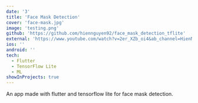 ```yaml
---
date: '3'
title: 'Face Mask Detection'
cover: 'face-mask.jpg'
image: 'testing.png'
github: 'https://github.com/hiennguyen92/face_mask_detection_tflite'
external: 'https://www.youtube.com/watch?v=2er_XZb_oi4&ab_channel=HienNguyen'
ios: ''
android: ''
tech:
  - Flutter
  - TensorFlow Lite
  - ML
showInProjects: true
---
```


An app made with flutter and tensorflow lite for face mask detection.
